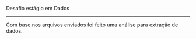 Desafio estágio em Dados
_________________________________________
Com base nos arquivos enviados foi feito uma análise para extração de dados.

